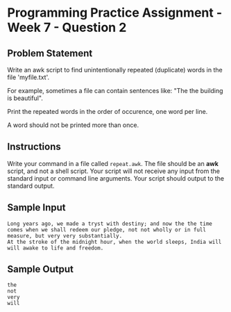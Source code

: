 # Programming Practice Assignment - Week 7 - Question 2

## Problem Statement

Write an awk script to find unintentionally repeated (duplicate) words in the file 'myfile.txt'.

For example, sometimes a file can contain sentences like:
"The the building is beautiful".

Print the repeated words in the order of occurence, one word per line.

A word should not be printed more than once.

## Instructions

Write your command in a file called `repeat.awk`.
The file should be an **awk** script, and not a shell script.
Your script will not receive any input from the standard input or command line arguments.
Your script should output to the standard output.

## Sample Input

```text
Long years ago, we made a tryst with destiny; and now the the time comes when we shall redeem our pledge, not not wholly or in full measure, but very very substantially.
At the stroke of the midnight hour, when the world sleeps, India will will awake to life and freedom.
```

## Sample Output

```text
the
not
very
will
```

